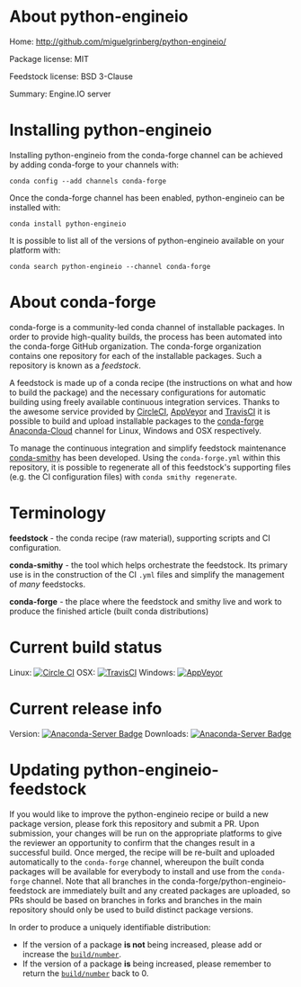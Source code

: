 About python-engineio
=====================

Home: http://github.com/miguelgrinberg/python-engineio/

Package license: MIT

Feedstock license: BSD 3-Clause

Summary: Engine.IO server



Installing python-engineio
==========================

Installing python-engineio from the conda-forge channel can be achieved by adding conda-forge to your channels with:

```
conda config --add channels conda-forge
```

Once the conda-forge channel has been enabled, python-engineio can be installed with:

```
conda install python-engineio
```

It is possible to list all of the versions of python-engineio available on your platform with:

```
conda search python-engineio --channel conda-forge
```


About conda-forge
=================

conda-forge is a community-led conda channel of installable packages.
In order to provide high-quality builds, the process has been automated into the
conda-forge GitHub organization. The conda-forge organization contains one repository
for each of the installable packages. Such a repository is known as a *feedstock*.

A feedstock is made up of a conda recipe (the instructions on what and how to build
the package) and the necessary configurations for automatic building using freely
available continuous integration services. Thanks to the awesome service provided by
[CircleCI](https://circleci.com/), [AppVeyor](http://www.appveyor.com/)
and [TravisCI](https://travis-ci.org/) it is possible to build and upload installable
packages to the [conda-forge](https://anaconda.org/conda-forge)
[Anaconda-Cloud](http://docs.anaconda.org/) channel for Linux, Windows and OSX respectively.

To manage the continuous integration and simplify feedstock maintenance
[conda-smithy](http://github.com/conda-forge/conda-smithy) has been developed.
Using the ``conda-forge.yml`` within this repository, it is possible to regenerate all of
this feedstock's supporting files (e.g. the CI configuration files) with ``conda smithy regenerate``.


Terminology
===========

**feedstock** - the conda recipe (raw material), supporting scripts and CI configuration.

**conda-smithy** - the tool which helps orchestrate the feedstock.
                   Its primary use is in the construction of the CI ``.yml`` files
                   and simplify the management of *many* feedstocks.

**conda-forge** - the place where the feedstock and smithy live and work to
                  produce the finished article (built conda distributions)

Current build status
====================

Linux: [![Circle CI](https://circleci.com/gh/conda-forge/python-engineio-feedstock.svg?style=shield)](https://circleci.com/gh/conda-forge/python-engineio-feedstock)
OSX: [![TravisCI](https://travis-ci.org/conda-forge/python-engineio-feedstock.svg?branch=master)](https://travis-ci.org/conda-forge/python-engineio-feedstock)
Windows: [![AppVeyor](https://ci.appveyor.com/api/projects/status/github/conda-forge/python-engineio-feedstock?svg=True)](https://ci.appveyor.com/project/conda-forge/python-engineio-feedstock/branch/master)

Current release info
====================
Version: [![Anaconda-Server Badge](https://anaconda.org/conda-forge/python-engineio/badges/version.svg)](https://anaconda.org/conda-forge/python-engineio)
Downloads: [![Anaconda-Server Badge](https://anaconda.org/conda-forge/python-engineio/badges/downloads.svg)](https://anaconda.org/conda-forge/python-engineio)


Updating python-engineio-feedstock
==================================

If you would like to improve the python-engineio recipe or build a new
package version, please fork this repository and submit a PR. Upon submission,
your changes will be run on the appropriate platforms to give the reviewer an
opportunity to confirm that the changes result in a successful build. Once
merged, the recipe will be re-built and uploaded automatically to the
`conda-forge` channel, whereupon the built conda packages will be available for
everybody to install and use from the `conda-forge` channel.
Note that all branches in the conda-forge/python-engineio-feedstock are
immediately built and any created packages are uploaded, so PRs should be based
on branches in forks and branches in the main repository should only be used to
build distinct package versions.

In order to produce a uniquely identifiable distribution:
 * If the version of a package **is not** being increased, please add or increase
   the [``build/number``](http://conda.pydata.org/docs/building/meta-yaml.html#build-number-and-string).
 * If the version of a package **is** being increased, please remember to return
   the [``build/number``](http://conda.pydata.org/docs/building/meta-yaml.html#build-number-and-string)
   back to 0.
